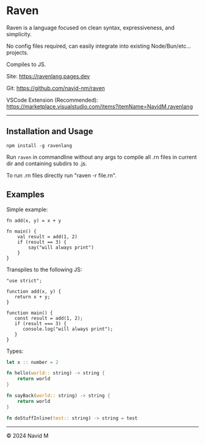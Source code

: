 # Raven

Raven is a language focused on clean syntax, expressiveness, and simplicity.

No config files required, can easily integrate into existing Node/Bun/etc... projects.

Compiles to JS.

Site: https://ravenlang.pages.dev

Git: https://github.com/navid-nm/raven

VSCode Extension (Recommended): https://marketplace.visualstudio.com/items?itemName=NavidM.ravenlang

---

## Installation and Usage

`npm install -g ravenlang`

Run `raven` in commandline without any args to compile all .rn files in current dir and containing subdirs to .js.

To run .rn files directly run "raven -r file.rn".

## Examples

Simple example:

```
fn add(x, y) = x + y

fn main() {
    val result = add(1, 2)
    if (result == 3) {
        say("will always print")
    }
}
```

Transpiles to the following JS:

```
"use strict";

function add(x, y) {
   return x + y;
}

function main() {
   const result = add(1, 2);
   if (result === 3) {
      console.log("will always print");
   }
}
```

Types:

```rust
let x :: number = 2

fn hello(world:: string) -> string {
    return world
}

fn sayBack(world:: string) -> string {
    return world
}

fn doStuffInline(test:: string) -> string = test
```

---

&copy; 2024 Navid M
